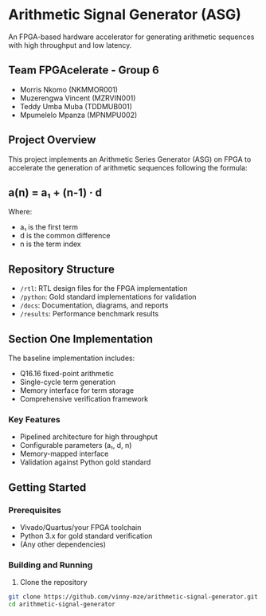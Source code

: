 # Arithmetic Signal Generator (ASG)

An FPGA-based hardware accelerator for generating arithmetic sequences with high throughput and low latency.

## Team FPGAcelerate - Group 6
- Morris Nkomo (NKMMOR001)
- Muzerengwa Vincent (MZRVIN001)
- Teddy Umba Muba (TDDMUB001)
- Mpumelelo Mpanza (MPNMPU002)

## Project Overview

This project implements an Arithmetic Series Generator (ASG) on FPGA to accelerate the generation of arithmetic sequences following the formula:

## a(n) = a₁ + (n-1) · d
Where:
- a₁ is the first term
- d is the common difference
- n is the term index

## Repository Structure

- `/rtl`: RTL design files for the FPGA implementation
- `/python`: Gold standard implementations for validation
- `/docs`: Documentation, diagrams, and reports
- `/results`: Performance benchmark results

## Section One Implementation

The baseline implementation includes:
- Q16.16 fixed-point arithmetic
- Single-cycle term generation
- Memory interface for term storage
- Comprehensive verification framework

### Key Features
- Pipelined architecture for high throughput
- Configurable parameters (a₁, d, n)
- Memory-mapped interface
- Validation against Python gold standard

## Getting Started

### Prerequisites
- Vivado/Quartus/your FPGA toolchain
- Python 3.x for gold standard verification
- (Any other dependencies)

### Building and Running
1. Clone the repository
```bash
git clone https://github.com/vinny-mze/arithmetic-signal-generator.git
cd arithmetic-signal-generator
